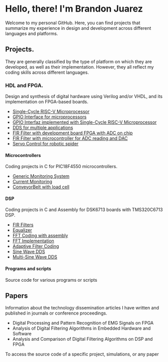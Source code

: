 # Hello, there! I'm Brandon Juarez
Welcome to my personal GitHub. Here, you can find projects that summarize my experience in design and development across different languages and platforms.

## Projects. 
They are generally classified by the type of platform on which they are developed, as well as their implementation. However, they all reflect my coding skills across different languages.
### HDL and FPGA.
Design and synthesis of digital hardware using Verilog and/or VHDL, and its implementation on FPGA-based boards.
* [Single-Cycle RISC-V Microprocessor]()
* [GPIO Interface for microprocessors](https://github.com/JBrandonMJuarez/IOInterfaz-RISCV)
* [GPIO Interfaz implemented with Single-Cycle RISC-V Microprocessor](https://github.com/JBrandonMJuarez/RISCV-Monocycle-IOInterfaz)
* [DDS for multiple applications](https://github.com/JBrandonMJuarez/DDS-FPGA)
* [FIR Filter with development board FPGA with ADC on chip](https://github.com/JBrandonMJuarez/FIR-ADC)
* [FIR Filter with microcontroller for ADC reading and DAC](https://github.com/JBrandonMJuarez/FIR-FPGA-MICRO)
* [Servo Control for robotic spider](https://github.com/JBrandonMJuarez/Servo-Ctrl)
#### Microcontrollers
Coding projects in C for PIC18F4550 microcontrollers.
* [Generic Monitoring System](https://github.com/JBrandonMJuarez/GenericMonitoringSystem)
* [Current Monitoring](https://github.com/JBrandonMJuarez/CurrentMonitoring)
* [ConveyorBelt with load cell](https://github.com/JBrandonMJuarez/ConveyorBelt-LoadCell)
#### DSP
Coding projects in C and Assembly for DSK6713 boards with TMS320C6713 DSP.
* [FIR Filters](https://github.com/JBrandonMJuarez/FIR-FiltersBank)
* [Equalizer](https://github.com/JBrandonMJuarez/Equalizer-DSK6713)
* [FFT Coding with assembly](https://github.com/JBrandonMJuarez/FFT-ASM-DSK6713)
* [FFT Implementation](https://github.com/JBrandonMJuarez/FFT-Implementation)
* [Adaptive Filter Coding](https://github.com/JBrandonMJuarez/AdaptativeFilter-DSK6713)
* [Sine Wave DDS](https://github.com/JBrandonMJuarez/SinDDS-DSK6713)
* [Multi-Sine Wave DDS](https://github.com/JBrandonMJuarez/DDS-Multisin-DSK6713)
#### Programs and scripts
Source code for various programs or scripts
## Papers
Information about the technology dissemination articles I have written and published in journals or conference proceedings.
  * Digital Processing and Pattern Recognition of EMG Signals on FPGA
  * Analysis of Digital Filtering Algorithms in Embedded Hardware and Software
  * Analysis and Comparison of Digital Filtering Algorithms on DSP and FPGA

To access the source code of a specific project, simulations, or any paper

<!--
**JBrandonMJuarez/JBrandonMJuarez** is a ✨ _special_ ✨ repository because its `README.md` (this file) appears on your GitHub profile.

Here are some ideas to get you started:

- 🔭 I’m currently working on ...
- 🌱 I’m currently learning ...
- 👯 I’m looking to collaborate on ...
- 🤔 I’m looking for help with ...
- 💬 Ask me about ...
- 📫 How to reach me: ...
- 😄 Pronouns: ...
- ⚡ Fun fact: ...
-->
